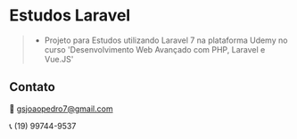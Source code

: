 # Estudos Laravel

> - Projeto para Estudos utilizando Laravel 7 na plataforma Udemy no curso 'Desenvolvimento Web Avançado com PHP, Laravel e Vue.JS'


## Contato

:email: gsjoaopedro7@gmail.com

:telephone_receiver: (19) 99744-9537
